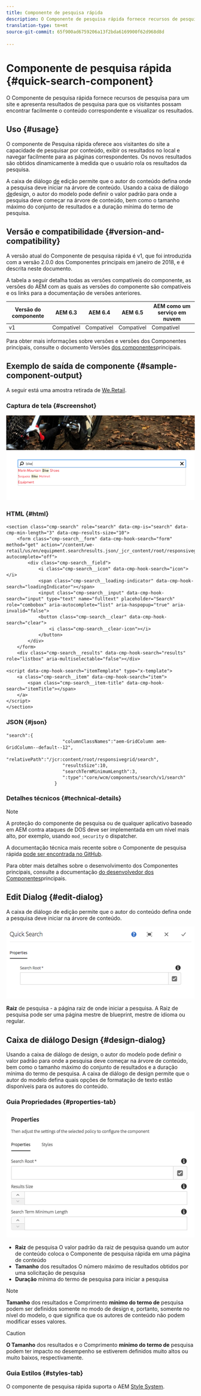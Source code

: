 ```yaml
---
title: Componente de pesquisa rápida
description: O Componente de pesquisa rápida fornece recursos de pesquisa para um site e apresenta resultados de pesquisa para que os visitantes possam pesquisar no site e filtrar os resultados.
translation-type: tm+mt
source-git-commit: 65f900ad6759206a13f2bda6169900f62d968d8d

---
```



# Componente de pesquisa rápida {#quick-search-component}

O Componente de pesquisa rápida fornece recursos de pesquisa para um site e apresenta resultados de pesquisa para que os visitantes possam encontrar facilmente o conteúdo correspondente e visualizar os resultados.

## Uso {#usage}

O componente de Pesquisa rápida oferece aos visitantes do site a capacidade de pesquisar por conteúdo, exibir os resultados no local e navegar facilmente para as páginas correspondentes. Os novos resultados são obtidos dinamicamente à medida que o usuário rola os resultados da pesquisa.

A caixa de diálogo [de](#edit-dialog) edição permite que o autor do conteúdo defina onde a pesquisa deve iniciar na árvore de conteúdo. Usando a caixa de diálogo [de](#design-dialog)design, o autor do modelo pode definir o valor padrão para onde a pesquisa deve começar na árvore de conteúdo, bem como o tamanho máximo do conjunto de resultados e a duração mínima do termo de pesquisa.

## Versão e compatibilidade {#version-and-compatibility}

A versão atual do Componente de pesquisa rápida é v1, que foi introduzida com a versão 2.0.0 dos Componentes principais em janeiro de 2018, e é descrita neste documento.

A tabela a seguir detalha todas as versões compatíveis do componente, as versões do AEM com as quais as versões do componente são compatíveis e os links para a documentação de versões anteriores.

| Versão do componente | AEM 6.3 | AEM 6.4 | AEM 6.5 | AEM como um serviço em nuvem |
|--- |--- |--- |--- |---|
| v1 | Compatível | Compatível | Compatível | Compatível |

Para obter mais informações sobre versões e versões dos Componentes principais, consulte o documento Versões [dos componentes](versions.md)principais.

## Exemplo de saída de componente {#sample-component-output}

A seguir está uma amostra retirada de [We.Retail](https://docs.adobe.com/content/help/en/experience-manager-65/developing/bestpractices/we-retail/we-retail.html).

### Captura de tela {#screenshot}

![](assets/screen_shot_2018-01-19at094248.png)

### HTML {#html}

```
<section class="cmp-search" role="search" data-cmp-is="search" data-cmp-min-length="3" data-cmp-results-size="10">
    <form class="cmp-search__form" data-cmp-hook-search="form" method="get" action="/content/we-retail/us/en/equipment.searchresults.json/_jcr_content/root/responsivegrid/search" autocomplete="off">
        <div class="cmp-search__field">
            <i class="cmp-search__icon" data-cmp-hook-search="icon"></i>
            <span class="cmp-search__loading-indicator" data-cmp-hook-search="loadingIndicator"></span>
            <input class="cmp-search__input" data-cmp-hook-search="input" type="text" name="fulltext" placeholder="Search" role="combobox" aria-autocomplete="list" aria-haspopup="true" aria-invalid="false">
            <button class="cmp-search__clear" data-cmp-hook-search="clear">
                <i class="cmp-search__clear-icon"></i>
            </button>
        </div>
    </form>
    <div class="cmp-search__results" data-cmp-hook-search="results" role="listbox" aria-multiselectable="false"></div>
    
<script data-cmp-hook-search="itemTemplate" type="x-template">
    <a class="cmp-search__item" data-cmp-hook-search="item">
        <span class="cmp-search__item-title" data-cmp-hook-search="itemTitle"></span>
    </a>
</script>
</section>
```

### JSON {#json}

```
"search":{  
                     "columnClassNames":"aem-GridColumn aem-GridColumn--default--12",
                     "relativePath":"/jcr:content/root/responsivegrid/search",
                     "resultsSize":10,
                     "searchTermMinimumLength":3,
                     ":type":"core/wcm/components/search/v1/search"
                  }
```

### Detalhes técnicos {#technical-details}

>[!NOTE]
>
>A proteção do componente de pesquisa ou de qualquer aplicativo baseado em AEM contra ataques de DOS deve ser implementada em um nível mais alto, por exemplo, usando `mod_security` o dispatcher.

A documentação técnica mais recente sobre o Componente de pesquisa rápida [pode ser encontrada no GitHub](https://adobe.com/go/aem_cmp_tech_search_v1).

Para obter mais detalhes sobre o desenvolvimento dos Componentes principais, consulte a documentação [do desenvolvedor dos Componentes](developing.md)principais.

## Edit Dialog {#edit-dialog}

A caixa de diálogo de edição permite que o autor do conteúdo defina onde a pesquisa deve iniciar na árvore de conteúdo.

![](assets/screen_shot_2018-04-03at120132.png)

**Raiz** de pesquisa - a página raiz de onde iniciar a pesquisa. A Raiz de pesquisa pode ser uma página mestre de blueprint, mestre de idioma ou regular.

## Caixa de diálogo Design {#design-dialog}

Usando a caixa de diálogo de design, o autor do modelo pode definir o valor padrão para onde a pesquisa deve começar na árvore de conteúdo, bem como o tamanho máximo do conjunto de resultados e a duração mínima do termo de pesquisa. A caixa de diálogo de design permite que o autor do modelo defina quais opções de formatação de texto estão disponíveis para os autores do conteúdo.

### Guia Propriedades {#properties-tab}

![](assets/screen_shot_2018-04-03at120028.png)

* **Raiz** de pesquisa O valor padrão da raiz de pesquisa quando um autor de conteúdo coloca o Componente de pesquisa rápida em uma página de conteúdo
* **Tamanho** dos resultados O número máximo de resultados obtidos por uma solicitação de pesquisa
* **Duração** mínima do termo de pesquisa para iniciar a pesquisa

>[!NOTE]
>
>**Tamanho** dos resultados e Comprimento **mínimo do termo de** pesquisa podem ser definidos somente no modo de design e, portanto, somente no nível do modelo, o que significa que os autores de conteúdo não podem modificar esses valores.

>[!CAUTION]
>
>**O Tamanho** dos resultados e o Comprimento **mínimo do termo de** pesquisa podem ter impacto no desempenho se estiverem definidos muito altos ou muito baixos, respectivamente.

### Guia Estilos {#styles-tab}

O componente de pesquisa rápida suporta o AEM [Style System](authoring.md#component-styling).
